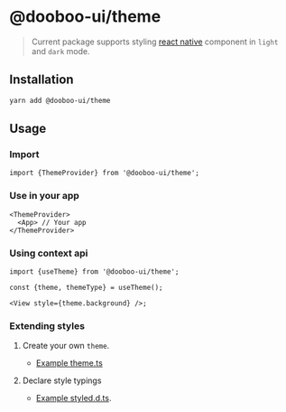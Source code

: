 # @dooboo-ui/theme

> Current package supports styling [react native](reactnative.dev) component in `light` and `dark` mode.

## Installation

```sh
yarn add @dooboo-ui/theme
```

## Usage

### Import

```tsx
import {ThemeProvider} from '@dooboo-ui/theme';
```

### Use in your app

```tsx
<ThemeProvider>
  <App> // Your app
</ThemeProvider>
```

### Using context api

```tsx
import {useTheme} from '@dooboo-ui/theme';

const {theme, themeType} = useTheme();

<View style={theme.background} />;
```

### Extending styles

1. Create your own `theme`.

   - [Example theme.ts](https://github.com/dooboolab/hackatalk/blob/master/client/src/theme.ts)

2. Declare style typings
   - [Example styled.d.ts](https://github.com/dooboolab/hackatalk/blob/master/client/src/styled.d.ts).
